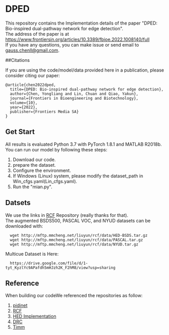 # DPED
This repository contains the Implementation details of the paper "DPED: Bio-inspired dual-pathway network for edge detection".<br>
The address of the paper is at https://www.frontiersin.org/articles/10.3389/fbioe.2022.1008140/full <br>
If you have any questions, you can make issue or send email to [gauss.chenll@gmail.com](gauss.chenll@gmail.com). <br>

##Citations

If you are using the code/model/data provided here in a publication, please consider citing our paper:<br>
```
@article{chen2022dped,
  title={DPED: Bio-inspired dual-pathway network for edge detection},
  author={Chen, Yongliang and Lin, Chuan and Qiao, Yakun},
  journal={Frontiers in Bioengineering and Biotechnology},
  volume={10},
  year={2022},
  publisher={Frontiers Media SA}
}
```

## Get Start
All results is evaluated Python 3.7 with PyTorch 1.8.1 and MATLAB R2018b.<br>
You can run our model by following these steps:<br>

1. Download our code.
2. prepare the dataset.
3. Configure the environment.
4. If Windows (Linux) system, please modify the dataset_path in Win_cfgs.yaml(Lin_cfgs.yaml).
5. Run the "mian.py".

## Datsets
We use the links in [RCF](https://github.com/yun-liu/rcf) Repository (really thanks for that).<br>
The augmented BSDS500, PASCAL VOC, and NYUD datasets can be downloaded with:<br>
```
  wget http://mftp.mmcheng.net/liuyun/rcf/data/HED-BSDS.tar.gz
  wget http://mftp.mmcheng.net/liuyun/rcf/data/PASCAL.tar.gz
  wget http://mftp.mmcheng.net/liuyun/rcf/data/NYUD.tar.gz
```
Multicue Dataset is Here: <br>
```
  https://drive.google.com/file/d/1-tyt_KyzlYc9APafdh5mHJzh2K_F2hM8/view?usp=sharing
```


## Reference
When building our codeWe referenced the repositories as follow:<br>
1. [pidinet](https://github.com/cimerainbow/pidinet)
2. [RCF](https://github.com/yun-liu/rcf)
3. [HED Implementation](https://github.com/xwjabc/hed)
4. [DRC](https://github.com/cyj5030/DRC-Release)
5. [Timm](https://github.com/rwightman/pytorch-image-models)